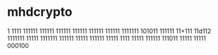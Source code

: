 
# mhdcrypto
1
1111
111111
111111
111111
111111
111111
111111
1111111
101011
111111
11+111
11d112
1111111
11111
1111111
111111
11111
111111
11111
1111
11111
111111
111011
11111
11111
000100
